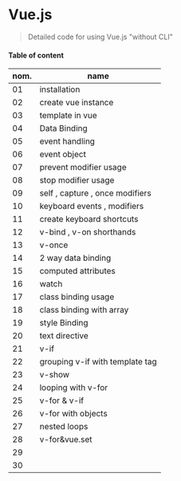 # Vue.js
> Detailed code for using Vue.js "without CLI"
#### Table of content 

| nom.  | name  |
|---|---|
| 01  | installation  |
| 02 | create vue instance  |
| 03  | template in vue  |
| 04  | Data Binding  |
| 05  | event handling  
| 06 | event object  |  
| 07  | prevent modifier usage  |
| 08  | stop modifier usage  | 
| 09  | self , capture , once modifiers  |
| 10  | keyboard events , modifiers  | 
| 11  |  create keyboard shortcuts|
| 12 | v-bind , v-on shorthands  |
| 13  | v-once   |
| 14 | 2 way data binding |
| 15 | computed attributes |
| 16 | watch |
| 17 |class binding usage |
| 18 | class binding with array|
| 19| style Binding|
| 20| text directive|
| 21| v-if|
| 22| grouping v-if with template tag|
| 23| v-show|
| 24| looping with v-for|
| 25| v-for & v-if|
| 26| v-for with  objects|
| 27| nested loops|
| 28| v-for&vue.set|
| 29||
| 30||




